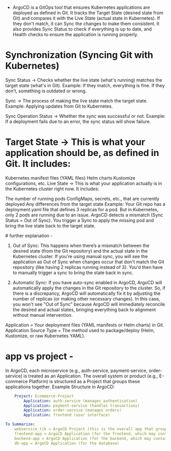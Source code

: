 - ArgoCD is a GitOps tool that ensures Kubernetes applications are deployed as defined in Git. It tracks the Target State (desired state from Git) and compares it with the Live State (actual state in Kubernetes). If they don't match, it can Sync the changes to make them consistent. It also provides Sync Status to check if everything is up to date, and Health checks to ensure the application is running properly.

# Synchronization (Syncing Git with Kubernetes)
Sync Status → Checks whether the live state (what's running) matches the target state (what's in Git).
Example: If they match, everything is fine. If they don’t, something is outdated or wrong.

Sync → The process of making the live state match the target state.
Example: Applying updates from Git to Kubernetes.

Sync Operation Status → Whether the sync was successful or not.
Example: If a deployment fails due to an error, the sync status will show failure.

# Target State → This is what your application should be, as defined in Git. It includes:

Kubernetes manifest files (YAML files)
Helm charts
Kustomize configurations, etc.
Live State → This is what your application actually is in the Kubernetes cluster right now. It includes:

The number of running pods
ConfigMaps, secrets, etc., that are currently deployed
Any differences from the target state
Example:
Your Git repo has a deployment.yaml file that defines 3 replicas for a pod.
But in Kubernetes, only 2 pods are running due to an issue.
ArgoCD detects a mismatch (Sync Status = Out of Sync).
You trigger a Sync to apply the missing pod and bring the live state back to the target state.

# further explanation - 
1. Out of Sync: This happens when there’s a mismatch between the desired state (from the Git repository) and the actual state in the Kubernetes cluster. If you're using manual sync, you will see the application as Out of Sync when changes occur that don't match the Git repository (like having 2 replicas running instead of 3). You'd then have to manually trigger a sync to bring the state back in sync.

2. Automatic Sync: If you have auto-sync enabled in ArgoCD, ArgoCD will automatically apply the changes in the Git repository to the cluster. So, if there is a discrepancy, ArgoCD will automatically fix it by adjusting the number of replicas (or making other necessary changes). In this case, you won't see "Out of Sync" because ArgoCD will immediately reconcile the desired and actual states, bringing everything back to alignment without manual intervention.

Application = Your deployment files (YAML manifests or Helm charts) in Git.
Application Source Type = The method used to package/deploy (Helm, Kustomize, or raw Kubernetes YAML).

# app vs project - 
In ArgoCD, each microservice (e.g., auth-service, payment-service, order-service) is treated as an Application. The overall system or product (e.g., E-commerce Platform) is structured as a Project that groups these applications together.
Example Structure in ArgoCD:
```yaml
    Project: Ecommerce-Project
        Application: auth-service (manages authentication)
        Application: payment-service (handles transactions)
        Application: order-service (manages orders)
        Application: frontend (user interface)

To Summarize:
    webservice_tik = ArgoCD Project (this is the overall app that groups everything)
    frontend-app = ArgoCD Application (for the frontend, which may contain 10 microservices)
    backend-app = ArgoCD Application (for the backend, which may contain multiple microservices)
    db-app = ArgoCD Application (for the database)
```